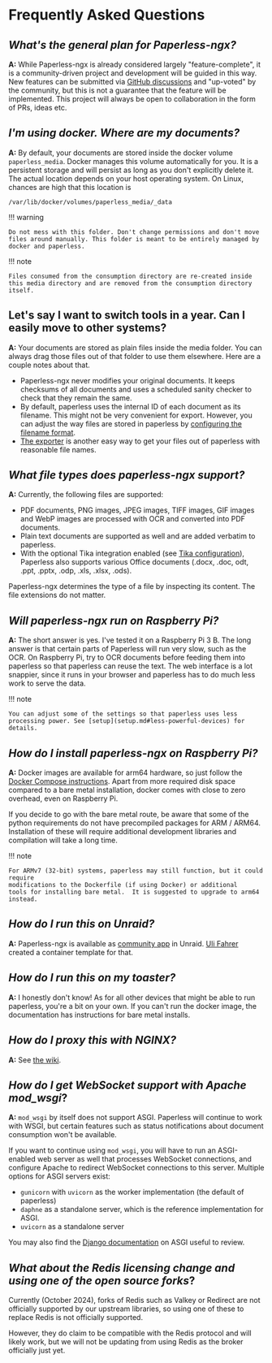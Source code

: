 # Frequently Asked Questions

## _What's the general plan for Paperless-ngx?_

**A:** While Paperless-ngx is already considered largely
"feature-complete", it is a community-driven project and development
will be guided in this way. New features can be submitted via
[GitHub discussions](https://github.com/paperless-ngx/paperless-ngx/discussions)
and "up-voted" by the community, but this is not a
guarantee that the feature will be implemented. This project will always be
open to collaboration in the form of PRs, ideas etc.

## _I'm using docker. Where are my documents?_

**A:** By default, your documents are stored inside the docker volume
`paperless_media`. Docker manages this volume automatically for you. It
is a persistent storage and will persist as long as you don't
explicitly delete it. The actual location depends on your host operating
system. On Linux, chances are high that this location is

```
/var/lib/docker/volumes/paperless_media/_data
```

!!! warning

    Do not mess with this folder. Don't change permissions and don't move
    files around manually. This folder is meant to be entirely managed by
    docker and paperless.

!!! note

    Files consumed from the consumption directory are re-created inside
    this media directory and are removed from the consumption directory
    itself.

## Let's say I want to switch tools in a year. Can I easily move to other systems?

**A:** Your documents are stored as plain files inside the media folder.
You can always drag those files out of that folder to use them
elsewhere. Here are a couple notes about that.

-   Paperless-ngx never modifies your original documents. It keeps
    checksums of all documents and uses a scheduled sanity checker to
    check that they remain the same.
-   By default, paperless uses the internal ID of each document as its
    filename. This might not be very convenient for export. However, you
    can adjust the way files are stored in paperless by
    [configuring the filename format](advanced_usage.md#file-name-handling).
-   [The exporter](administration.md#exporter) is
    another easy way to get your files out of paperless with reasonable
    file names.

## _What file types does paperless-ngx support?_

**A:** Currently, the following files are supported:

-   PDF documents, PNG images, JPEG images, TIFF images, GIF images and
    WebP images are processed with OCR and converted into PDF documents.
-   Plain text documents are supported as well and are added verbatim to
    paperless.
-   With the optional Tika integration enabled (see [Tika configuration](https://docs.paperless-ngx.com/configuration#tika)),
    Paperless also supports various Office documents (.docx, .doc, odt,
    .ppt, .pptx, .odp, .xls, .xlsx, .ods).

Paperless-ngx determines the type of a file by inspecting its content.
The file extensions do not matter.

## _Will paperless-ngx run on Raspberry Pi?_

**A:** The short answer is yes. I've tested it on a Raspberry Pi 3 B.
The long answer is that certain parts of Paperless will run very slow,
such as the OCR. On Raspberry Pi, try to OCR documents before feeding
them into paperless so that paperless can reuse the text. The web
interface is a lot snappier, since it runs in your browser and paperless
has to do much less work to serve the data.

!!! note

    You can adjust some of the settings so that paperless uses less
    processing power. See [setup](setup.md#less-powerful-devices) for details.

## _How do I install paperless-ngx on Raspberry Pi?_

**A:** Docker images are available for arm64 hardware, so just
follow the [Docker Compose instructions](https://docs.paperless-ngx.com/setup/#installation). Apart from more required disk
space compared to a bare metal installation, docker comes with close to
zero overhead, even on Raspberry Pi.

If you decide to go with the bare metal route, be aware that some of
the python requirements do not have precompiled packages for ARM /
ARM64. Installation of these will require additional development
libraries and compilation will take a long time.

!!! note

    For ARMv7 (32-bit) systems, paperless may still function, but it could require
    modifications to the Dockerfile (if using Docker) or additional
    tools for installing bare metal.  It is suggested to upgrade to arm64
    instead.

## _How do I run this on Unraid?_

**A:** Paperless-ngx is available as [community
app](https://unraid.net/community/apps?q=paperless-ngx) in Unraid. [Uli
Fahrer](https://github.com/Tooa) created a container template for that.

## _How do I run this on my toaster?_

**A:** I honestly don't know! As for all other devices that might be
able to run paperless, you're a bit on your own. If you can't run the
docker image, the documentation has instructions for bare metal
installs.

## _How do I proxy this with NGINX?_

**A:** See [the wiki](https://github.com/paperless-ngx/paperless-ngx/wiki/Using-a-Reverse-Proxy-with-Paperless-ngx#nginx).

## _How do I get WebSocket support with Apache mod_wsgi_?

**A:** `mod_wsgi` by itself does not support ASGI. Paperless will
continue to work with WSGI, but certain features such as status
notifications about document consumption won't be available.

If you want to continue using `mod_wsgi`, you will have to run an
ASGI-enabled web server as well that processes WebSocket connections,
and configure Apache to redirect WebSocket connections to this server.
Multiple options for ASGI servers exist:

-   `gunicorn` with `uvicorn` as the worker implementation (the default
    of paperless)
-   `daphne` as a standalone server, which is the reference
    implementation for ASGI.
-   `uvicorn` as a standalone server

You may also find the [Django documentation](https://docs.djangoproject.com/en/5.1/howto/deployment/asgi/) on ASGI
useful to review.

## _What about the Redis licensing change and using one of the open source forks_?

Currently (October 2024), forks of Redis such as Valkey or Redirect are not officially supported by our upstream
libraries, so using one of these to replace Redis is not officially supported.

However, they do claim to be compatible with the Redis protocol and will likely work, but we will
not be updating from using Redis as the broker officially just yet.

